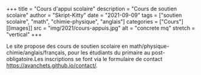+++
title = "Cours d'appui scolaire"
description = "Cours de soutien scolaire"
author = "Skript-Kitty"
date = "2021-09-09"
tags = ["soutien scolaire", "math", "chimie-physique", "anglais"]
categories = ["Cours"]
[[images]]
  src = "img/2021/cours-appuis.jpg"
  alt = "concrete mq"
  stretch = "vertical"
+++

Le site propose des cours de soutien scolaire en math/physique-chimie/anglais/français, pour les étudiants  du primaire au post-obligatoire.Les inscriptions se font via le formulaire de contact https://avanchets.github.io/contact/. 